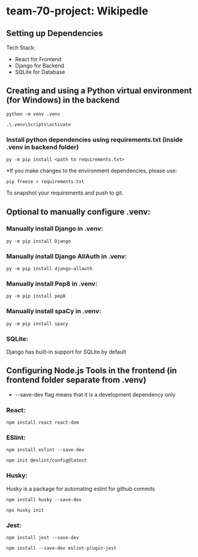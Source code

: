 # team-70-project: Wikipedle

## Setting up Dependencies

Tech Stack:
* React for Frontend
* Django for Backend
* SQLite for Database

## Creating and using a Python virtual environment (for Windows) in the backend
```
python -m venv .venv
```

```
.\.venv\Scripts\activate
```

### Install python dependencies using requirements.txt (inside .venv in backend folder)
```
py -m pip install <path to requirements.txt>
```

*If you make changes to the environment dependencies, please use:

```
pip freeze > requirements.txt
```

To snapshot your requirements and push to git.

## Optional to manually configure .venv:

### Manually install Django in .venv:
```
py -m pip install Django
```

### Manually install Django AllAuth in .venv:
```
py -m pip install django-allauth
```

### Manually install Pep8 in .venv:
```
py -m pip install pep8
```

### Manually install spaCy in .venv:
```
py -m pip install spacy
```

### SQLite:

Django has built-in support for SQLite by default

## Configuring Node.js Tools in the frontend (in frontend folder separate from .venv)
* --save-dev flag means that it is a development dependency only

### React:
```
npm install react react-dom
```

### ESlint:
```
npm install eslint --save-dev

npm init @eslint/config@latest
```

### Husky:
Husky is a package for automating eslint for github commits

```
npm install husky --save-dev

npx husky init
```

### Jest:
```
npm install jest --save-dev

npm install --save-dev eslint-plugin-jest
```
